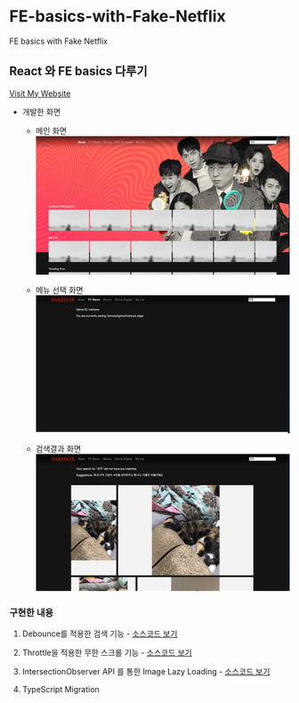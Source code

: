 # FE-basics-with-Fake-Netflix

FE basics with Fake Netflix

## React 와 FE basics 다루기

[Visit My Website](https://romantic-goldberg-a2af0b.netlify.app/)

-   개발한 화면

    -   메인 화면
        <img src="assets/14.png" >

    -   메뉴 선택 화면
        <img src="assets/15.png" >

    -   검색결과 화면
        <img src="assets/16.png" >

### 구현한 내용

1. Debounce를 적용한 검색 기능 - [소스코드 보기](https://github.com/hayoung0Lee/FE-basics-with-Fake-Netflix/blob/main/src/utils/debounce.ts)

2. Throttle을 적용한 무한 스크롤 기능 - [소스코드 보기](https://github.com/hayoung0Lee/FE-basics-with-Fake-Netflix/blob/main/src/utils/throttle.ts)

3. IntersectionObserver API 를 통한 Image Lazy Loading - [소스코드 보기](https://github.com/hayoung0Lee/FE-basics-with-Fake-Netflix/blob/main/src/component/ThumbnailList.tsx)

4. TypeScript Migration






